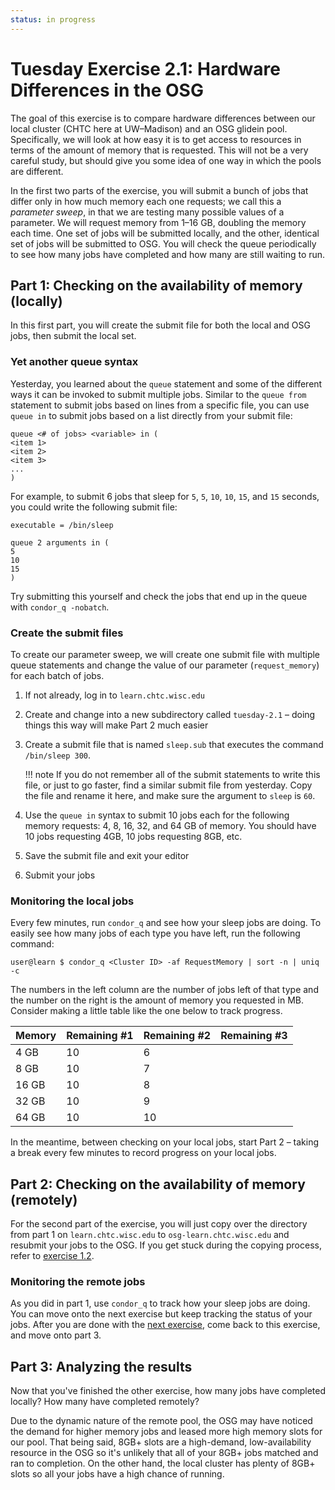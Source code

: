 ```yaml
---
status: in progress
---
```


Tuesday Exercise 2.1: Hardware Differences in the OSG
=====================================================

The goal of this exercise is to compare hardware differences between our local cluster (CHTC here at UW–Madison) and an
OSG glidein pool.
Specifically, we will look at how easy it is to get access to resources in terms of the amount of memory that is
requested.
This will not be a very careful study, but should give you some idea of one way in which the pools are different.

In the first two parts of the exercise, you will submit a bunch of jobs that differ only in how much memory each one
requests;
we call this a *parameter sweep*, in that we are testing many possible values of a parameter.
We will request memory from 1–16 GB, doubling the memory each time.
One set of jobs will be submitted locally, and the other, identical set of jobs will be submitted to OSG.
You will check the queue periodically to see how many jobs have completed and how many are still waiting to run.

Part 1: Checking on the availability of memory (locally)
--------------------------------------------------------

In this first part, you will create the submit file for both the local and OSG jobs, then submit the local set.

### Yet another queue syntax

Yesterday, you learned about the `queue` statement and some of the different ways it can be invoked to submit multiple
jobs.
Similar to the `queue from` statement to submit jobs based on lines from a specific file, you can use `queue in` to
submit jobs based on a list directly from your submit file:

```
queue <# of jobs> <variable> in (
<item 1>
<item 2>
<item 3>
...
)
```

For example, to submit 6 jobs that sleep for `5`, `5`, `10`, `10`, `15`, and `15` seconds, you could write the following
submit file:

```
executable = /bin/sleep

queue 2 arguments in (
5
10
15
)
```

Try submitting this yourself and check the jobs that end up in the queue with `condor_q -nobatch`.

### Create the submit files

To create our parameter sweep, we will create one submit file with multiple queue statements and change the value of our
parameter (`request_memory`) for each batch of jobs.

1.  If not already, log in to `learn.chtc.wisc.edu`
1.  Create and change into a new subdirectory called `tuesday-2.1` – doing things this way will make Part 2 much easier
1.  Create a submit file that is named `sleep.sub` that executes the command `/bin/sleep 300`.

    !!! note
        If you do not remember all of the submit statements to write this file, or just to go faster, find a similar
        submit file from yesterday.
        Copy the file and rename it here, and make sure the argument to `sleep` is `60`.

1.  Use the `queue in` syntax to submit 10 jobs each for the following memory requests: 4, 8, 16, 32, and 64 GB of memory.
    You should have 10 jobs requesting 4GB, 10 jobs requesting 8GB, etc.
1.  Save the submit file and exit your editor
1.  Submit your jobs

### Monitoring the local jobs

Every few minutes, run `condor_q` and see how your sleep jobs are doing.
To easily see how many jobs of each type you have left, run the following command:

``` console
user@learn $ condor_q <Cluster ID> -af RequestMemory | sort -n | uniq -c
```

The numbers in the left column are the number of jobs left of that type and the number on the right is the amount of
memory you requested in MB.
Consider making a little table like the one below to track progress.

| Memory | Remaining \#1 | Remaining \#2 | Remaining \#3 |
|:-------|:--------------|:--------------|:--------------|
| 4 GB   | 10            | 6             |               |
| 8 GB   | 10            | 7             |               |
| 16 GB  | 10            | 8             |               |
| 32 GB  | 10            | 9             |               |
| 64 GB  | 10            | 10            |               |

In the meantime, between checking on your local jobs, start Part 2 – taking a break every few minutes to record progress
on your local jobs.

Part 2: Checking on the availability of memory (remotely)
---------------------------------------------------------

For the second part of the exercise, you will just copy over the directory from part 1 on `learn.chtc.wisc.edu` to
`osg-learn.chtc.wisc.edu` and resubmit your jobs to the OSG.
If you get stuck during the copying process, refer to [exercise 1.2](/materials/day2/part1-ex2-login-scp.md).

### Monitoring the remote jobs

As you did in part 1, use `condor_q` to track how your sleep jobs are doing.
You can move onto the next exercise but keep tracking the status of your jobs.
After you are done with the [next exercise](/materials/day2/part2-ex2-software-diffs.md), come back to this exercise,
and move onto part 3.

Part 3: Analyzing the results
-----------------------------

Now that you've finished the other exercise, how many jobs have completed locally? How many have completed remotely?

Due to the dynamic nature of the remote pool, the OSG may have noticed the demand for higher memory jobs and leased more
high memory slots for our pool.
That being said, 8GB+ slots are a high-demand, low-availability resource in the OSG so it's unlikely that all of your
8GB+ jobs matched and ran to completion.
On the other hand, the local cluster has plenty of 8GB+ slots so all your jobs have a high chance of running.
